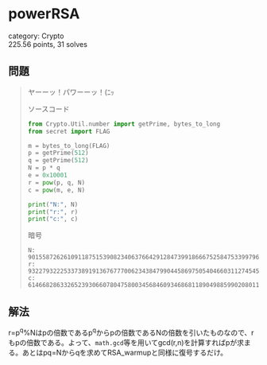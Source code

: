 # powerRSA
category: Crypto  
225.56 points, 31 solves

## 問題
> ヤーーッ！パワーーッ！(ﾆｯ  
> 
> ソースコード
> ```py
> from Crypto.Util.number import getPrime, bytes_to_long
> from secret import FLAG
> 
> m = bytes_to_long(FLAG)
> p = getPrime(512)
> q = getPrime(512)
> N = p * q
> e = 0x10001
> r = pow(p, q, N)
> c = pow(m, e, N)
> 
> print("N:", N)
> print("r:", r)
> print("c:", c)
> ```
> 暗号
> ```
> N: 90155872626109118751539082340637664291284739918666752584753399796834394108934269799361082409068780300733478243187803947914852201275756546305701601038245062017076328987708208192044674964106835923338854908195583033310310682803512196201848036103484667516142174036453910627093541752413321035733931243762833992113
> r: 9322793222533738919136767770062343847990445869750540466031127454552421896606703877767352447027469817530156341564290950012563071681611937229761941420331277
> c: 6146682863326523930660780475800345684609346868118904988599020801137516078990162263453764612248242206809400248946028976662634601168167123937919798903932765746347318386910880849642655181553179504240263695508893635468417428856823495012423849224891599994895553098814398443037416874773801965115317240666818199846
> ```

## 解法
r=p<sup>q</sup>%Nはpの倍数であるp<sup>q</sup>からpの倍数であるNの倍数を引いたものなので、rもpの倍数である。よって、`math.gcd`等を用いてgcd(r,n)を計算すればpが求まる。あとはpq=Nからqを求めてRSA\_warmupと同様に復号するだけ。
